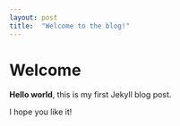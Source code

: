 ```yaml
---
layout: post
title:  "Welcome to the blog!"
---
```


# Welcome

**Hello world**, this is my first Jekyll blog post.

I hope you like it!
